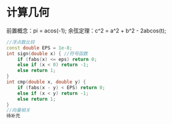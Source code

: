 # 计算几何
前置概念：pi = acos(-1);
余弦定理：c^2 = a^2 + b^2 - 2abcos(t);
```cpp
//浮点数比较
const double EPS = 1e-8;
int sign(double x) { //符号函数
    if (fabs(x) <= eps) return 0;
    else if (x < 0) return -1;
    else return 1;
}
int cmp(double x, double y) { 
    if (fabs(x - y) < EPS) return 0;
    else if (x < y) return -1;
    else return 1;
}
//向量相关
待补充

```
